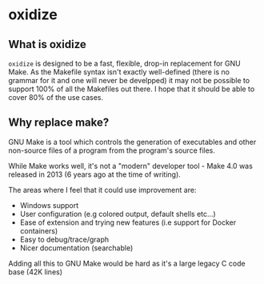 oxidize
=======

## What is oxidize

`oxidize` is designed to be a fast, flexible, drop-in replacement for GNU Make.
As the Makefile syntax isn't exactly well-defined (there is no grammar for it and one will never be develpped) it may not be possible to support 100% of all the Makefiles out there.
I hope that it should be able to cover 80% of the use cases.

## Why replace make?

GNU Make is a tool which controls the generation of executables and other non-source files of a program from the program's source files.

While Make works well, it's not a "modern" developer tool - Make 4.0 was released in 2013 (6 years ago at the time of writing).

The areas where I feel that it could use improvement are:

- Windows support
- User configuration (e.g colored output, default shells etc...)
- Ease of extension and trying new features (i.e support for Docker containers)
- Easy to debug/trace/graph
- Nicer documentation (searchable)

Adding all this to GNU Make would be hard as it's a large legacy C code base (42K lines)